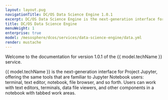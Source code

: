 ```yaml
---
layout: layout.pug
navigationTitle: DC/OS Data Science Engine 1.0.1
excerpt: DC/OS Data Science Engine is the next-generation interface for Project Jupyter.
title: DC/OS Data Science Engine
menuWeight: 1
enterprise: true
model: /mesosphere/dcos/services/data-science-engine/data.yml
render: mustache
---
```

Welcome to the documentation for version 1.0.1 of the {{ model.techName }} service. 

{{ model.techName }} is the next-generation interface for Project Jupyter, offering the same tools that are familiar to Jupyter Notebook users: terminal, text editor, notebook, file browser, and so forth. Users can work with text editors, terminals, data file viewers, and other components in a notebook with tabbed work areas.
